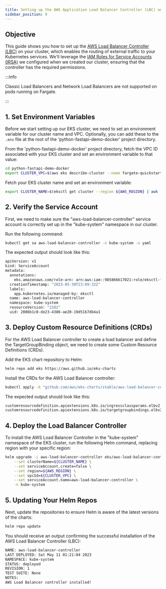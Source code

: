 ```yaml
---
title: Setting up the AWS Application Load Balancer Controller (LBC) on the EKS Cluster
sidebar_position: 9
---
```

## Objective
This guide shows you how to set up the [AWS Load Balancer Controller (LBC)](https://kubernetes-sigs.github.io/aws-load-balancer-controller/) on your cluster, which enables the routing of external traffic to your Kubernetes services. We'll leverage the [IAM Roles for Service Accounts (IRSA)](https://docs.aws.amazon.com/eks/latest/userguide/iam-roles-for-service-accounts.html) we configured when we created our cluster, ensuring that the controller has the required permissions.

:::info

Classic Load Balancers and Network Load Balancers are not supported on pods running on Fargate.

:::

## 1. Set Environment Variables
Before we start setting up our EKS cluster, we need to set an environment variable for our cluster name and VPC. Optionally, you can add these to the `.env` file at the root of the 'python-fastapi-demo-docker' project directory.

From the 'python-fastapi-demo-docker' project directory, fetch the VPC ID associated with your EKS cluster and set an environment variable to that value:
```bash
cd python-fastapi-demo-docker
export CLUSTER_VPC=$(aws eks describe-cluster --name fargate-quickstart --region ${AWS_REGION} --query "cluster.resourcesVpcConfig.vpcId" --output text)
```

Fetch your EKS cluster name and set an environment variable:
```bash
export CLUSTER_NAME=$(eksctl get cluster --region ${AWS_REGION} | awk 'FNR == 2 {print $1}')
```

## 2. Verify the Service Account
First, we need to make sure the "aws-load-balancer-controller" service account is correctly set up in the "kube-system" namespace in our cluster.

Run the following command:
```bash
kubectl get sa aws-load-balancer-controller -n kube-system -o yaml
```
The expected output should look like this:
```bash
apiVersion: v1
kind: ServiceAccount
metadata:
  annotations:
    eks.amazonaws.com/role-arn: arn:aws:iam::985866617021:role/eksctl-fargate-quickstart-addon-iamserviceac-Role1-J2T54L9SG5L0
  creationTimestamp: "2023-05-30T23:09:32Z"
  labels:
    app.kubernetes.io/managed-by: eksctl
  name: aws-load-balancer-controller
  namespace: kube-system
  resourceVersion: "2102"
  uid: 2086b1c0-de23-4386-ae20-19d51b7db4a1
```

## 3. Deploy Custom Resource Definitions (CRDs)
For the AWS Load Balancer controller to create a load balancer and define the TargetGroupBinding object, we need to create some Custom Resource Definitions (CRDs).

Add the EKS chart repository to Helm:
```bash
helm repo add eks https://aws.github.io/eks-charts
```

Install the CRDs for the AWS Load Balancer controller:
```bash
kubectl apply -k "github.com/aws/eks-charts/stable/aws-load-balancer-controller/crds?ref=master"
```
The expected output should look like this:
```bash
customresourcedefinition.apiextensions.k8s.io/ingressclassparams.elbv2.k8s.aws configured
customresourcedefinition.apiextensions.k8s.io/targetgroupbindings.elbv2.k8s.aws configured
```

## 4. Deploy the Load Balancer Controller
To install the AWS Load Balancer Controller in the "kube-system" namespace of the EKS cluster, run the following Helm command, replacing region with your specific region:
```bash
helm upgrade -i aws-load-balancer-controller eks/aws-load-balancer-controller \
    --set clusterName=${CLUSTER_NAME} \
    --set serviceAccount.create=false \
    --set region=${AWS_REGION} \
    --set vpcId=${CLUSTER_VPC} \
    --set serviceAccount.name=aws-load-balancer-controller \
    -n kube-system
```

## 5. Updating Your Helm Repos
Next, update the repositories to ensure Helm is aware of the latest versions of the charts:
```bash
helm repo update
```

You should receive an output confirming the successful installation of the AWS Load Balancer Controller (LBC):
```bash
NAME: aws-load-balancer-controller
LAST DEPLOYED: Sat May 11 01:21:04 2023
NAMESPACE: kube-system
STATUS: deployed
REVISION: 1
TEST SUITE: None
NOTES:
AWS Load Balancer controller installed!
```